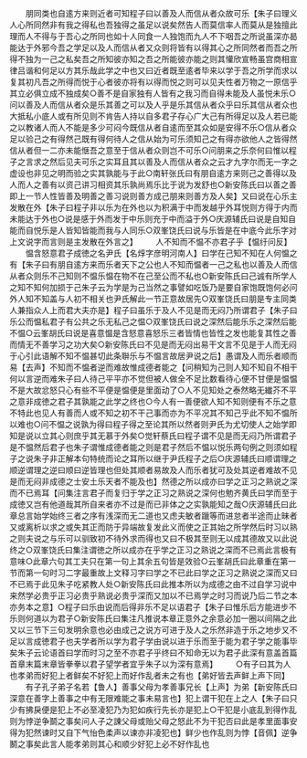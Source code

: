 <!-- { "loadSidebar": true } -->
　　朋同类也自逺方来则近者可知程子曰以善及人而信从者众故可乐【朱子曰理义人心所同然非有我之得私也吾独得之虽足以说矣然告人而莫信率人而莫从是独擅此理而人不得与于吾心之所同也如十人同食一人独饱而九人不下咽吾之所说虽深亦曷能达于外邪今吾之学足以及人而信从者又众则将皆有以得其心之所同然者而吾之所得不独为一己之私矣吾之所知彼亦知之吾之所能彼亦能之则其懽欣宣畅虽宫商相宣律吕谐和何足以方其乐哉此学之中也又曰近者既至逺者毕来以学于吾之所学而求以复其初凡吾之所得而悦于心者彼亦将有以得而悦之则可以见夫性者万物之一原信乎其立必俱立成不独成矣○善不是自家独有人皆有之我习而自得未能及人虽悦未乐○问以善及人而信从者众是乐其善之可以及人乎是乐其信从者众乎曰乐其信从者众也大抵私小底人或有所见则不肯告人持以自多君子存心广大己有所得足以及人若已能之以教诸人而人不能是多少可闷今既信从者自逺而至其众如是安得不乐○信从者众足以验己之有得然己既有得何待人之信从始为可乐须知己之有得亦欲他人之皆得然信从者但一二亦未能惬吾之意至于信从者众则岂不可乐○问朋来之乐奈何曰惟以程子之言求之然后见夫可乐之实耳且其以善及人而信从者众之云才九字尔而无一字之虚设也非见之明而验之实其孰能与于此○南轩张氏曰有朋自逺方来则己之善得以及人而人之善有以资己讲习相资其乐孰尚焉乐比于说为发舒也○新安陈氏曰以善之善即上一节人性皆善及明善之善习说则善方成己朋来则善方及人矣】又曰说在心乐主发散在外【朱子曰程子非以乐为在外也以为积满于中而发越乎外耳悦则方得于内而未能达于外也○说是感于外而发于中乐则充于中而溢于外○庆源辅氏曰说是自知自能而自悦乐是人皆知皆能而我与人同乐○双峯饶氏曰说与乐皆是在中底今此乐字对上文说字而言则是主发散在外言之】
　　人不知而不愠不亦君子乎【愠纡问反】
　　愠含怒意君子成徳之名尹氏【名焞字彦明河南人】曰学在己知不知在人何愠之有【朱子曰有朋自逺方来而乐者天下之公也人不知而愠者一己之私也以善及人而信从者众则乐不己知则不愠乐愠在物不在己至公而不私也○新安陈氏曰己诚有所学人之知不知何加损于己朱子云为学是为己当然之事譬如吃饭乃是要自家饱既饱何必问外人知不知盖与人初不相关也尹氏解此一节正意故居先○双峯饶氏曰朋是专主同类人兼指众人上而君大夫亦是】程子曰虽乐于及人不见是而无闷乃所谓君子【朱子曰乐公而愠私君子有公共之乐无私己之愠○双峯饶氏曰说之深然后能乐乐之深然后能不愠○云峯胡氏曰说是喜意愠是含怒意喜怒乐三者皆情也皆性之发也能复其性之善而情无不善学习之功大矣○新安陈氏曰不见是而无闷出易干文言不见是于人而无闷于心引此语解不知不愠甚切此条聨乐与不愠言故居尹说之后】愚谓及人而乐者顺而易【去声】不知而不愠者逆而难故惟成德者能之【问稍知为己则人知不知自不相干何以言逆而难朱子曰人待己平平亦不觉但被人做全不足比数看待心便不甘便是愠愠不是大故忿怒只心有些不平便是愠便是里面动了○人不见知处之泰然略无纎芥不平之意非成徳之君子其孰能之此学之终也○今人有一善便欲人知不知则便有不乐之意不特此也见人有善而人或不知之初不干己事而亦为不平况其不知己乎此不知不愠所以难也○问不愠之说孰为得曰程子得之至论其所以然者则尹氏为尤切使人之始学即知是说以立其心则庶乎其无慕于外矣○觉轩蔡氏曰程子谓不见是而无闷乃所谓君子是不愠然后君子也朱子谓惟成德者能之则是君子然后不愠以悦乐两句例之则须如程子之说朱子非正解本句特统而论之耳所以继于尹氏程子之后○庆源辅氏曰顺谓理之顺逆谓理之逆曰顺曰逆皆理也但处其顺者易故及人而乐者犹可及处其逆者难故不见是而无闷非成德之士安土乐天者不能及也】然德之所以成亦曰学之正习之熟说之深而不已焉耳【问集注言君子而复归于学之正习之熟说之深何也勉齐黄氏曰学而至于成徳又岂有他道哉其所自来者亦不过是而已非体之之实孰能知之哉○庆源辅氏曰此章总言始学始终三者之序有浅深而无二道也又虑夫敏者躐等而进怠者半途而止昧者又或离析以求之或失其正而防于异端故复发此义而使之正其始之所学然后时习以熟之则夫说之与乐可以驯致初不待外求而得也又曰不极其至则无以成其德故又以此说终之○双峯饶氏曰集注谓徳之所以成亦在乎学之正习之熟说之深而不已焉此言极有意味○此章六句其工夫只在第一句上其余五句皆是效验○云峯胡氏曰此章重在第一节而第一句时习二字最重故上文释习字曰学之不已此曰学之正习之熟说之深而又曰不已焉于此见朱子吃紧教人处○新安陈氏曰此推本所以为成德之由不过自学习说中来然学必贵乎正习必贵乎熟说必贵乎深而又加以不已焉学之时习而说乃后二节之本亦务本之意】○程子曰乐由说而后得非乐不足以语君子【朱子曰惟乐后方能进步不乐则何道以为君子○新安陈氏曰集注凡推说本章正意外之余意必加一圈以间隔之此又以三节下三句发明余意也必由成己之说方可进于及人之乐然非造于乐之地步又不足以言成徳君子也夫学者所以学为君子学由说以进于乐而至于能为君子学之能事毕矣朱子云论语首曰学而时习之至不亦君子乎终曰不知命无以为君子此深有意盖首篇首章末篇末章皆拳拳以君子望学者宜乎朱子以为深有意焉】
　　○有子曰其为人也孝弟而好犯上者鲜矣不好犯上而好作乱者未之有也【弟好皆去声鲜上声下同】
　　有子孔子弟子名若【鲁人】善事父母为孝善事兄长【上声】为弟【新安陈氏曰深意在善字上善事之中有无限难能之事未易言也】犯上谓干犯在上之人【朱子曰只少有拂戾便是犯上不必至凌犯乃为犯如疾行先长亦是犯上○干犯是小底乱到得作乱则为悖逆争鬬之事矣问人子之諌父母或贻父母之怒此不为干犯否曰此是孝里面事安得为犯然谏时又自下气怡色柔声以谏亦非凌犯也】鲜少也作乱则为悖【音佩】逆争鬭之事矣此言人能孝弟则其心和顺少好犯上必不好作乱也
